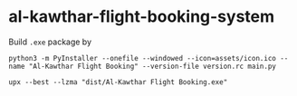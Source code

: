 # al-kawthar-flight-booking-system

Build `.exe` package by

```
python3 -m PyInstaller --onefile --windowed --icon=assets/icon.ico --name "Al-Kawthar Flight Booking" --version-file version.rc main.py

upx --best --lzma "dist/Al-Kawthar Flight Booking.exe"
```
